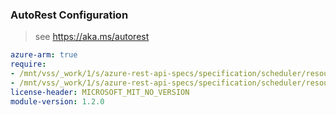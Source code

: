 ### AutoRest Configuration

> see https://aka.ms/autorest

``` yaml
azure-arm: true
require:
- /mnt/vss/_work/1/s/azure-rest-api-specs/specification/scheduler/resource-manager/readme.md
- /mnt/vss/_work/1/s/azure-rest-api-specs/specification/scheduler/resource-manager/readme.go.md
license-header: MICROSOFT_MIT_NO_VERSION
module-version: 1.2.0
```